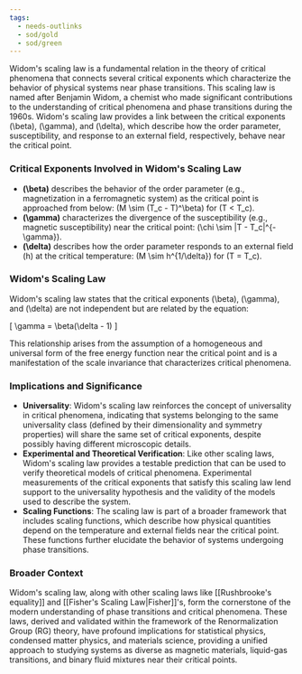 ```yaml
---
tags:
  - needs-outlinks
  - sod/gold
  - sod/green
---
```

Widom's scaling law is a fundamental relation in the theory of critical phenomena that connects several critical exponents which characterize the behavior of physical systems near phase transitions. This scaling law is named after Benjamin Widom, a chemist who made significant contributions to the understanding of critical phenomena and phase transitions during the 1960s. Widom's scaling law provides a link between the critical exponents \(\beta\), \(\gamma\), and \(\delta\), which describe how the order parameter, susceptibility, and response to an external field, respectively, behave near the critical point.

### Critical Exponents Involved in Widom's Scaling Law

- **\(\beta\)** describes the behavior of the order parameter (e.g., magnetization in a ferromagnetic system) as the critical point is approached from below: \(M \sim (T_c - T)^\beta\) for \(T < T_c\).
- **\(\gamma\)** characterizes the divergence of the susceptibility (e.g., magnetic susceptibility) near the critical point: \(\chi \sim |T - T_c|^{-\gamma}\).
- **\(\delta\)** describes how the order parameter responds to an external field \(h\) at the critical temperature: \(M \sim h^{1/\delta}\) for \(T = T_c\).

### Widom's Scaling Law

Widom's scaling law states that the critical exponents \(\beta\), \(\gamma\), and \(\delta\) are not independent but are related by the equation:

\[ \gamma = \beta(\delta - 1) \]

This relationship arises from the assumption of a homogeneous and universal form of the free energy function near the critical point and is a manifestation of the scale invariance that characterizes critical phenomena.

### Implications and Significance

- **Universality**: Widom's scaling law reinforces the concept of universality in critical phenomena, indicating that systems belonging to the same universality class (defined by their dimensionality and symmetry properties) will share the same set of critical exponents, despite possibly having different microscopic details.
- **Experimental and Theoretical Verification**: Like other scaling laws, Widom's scaling law provides a testable prediction that can be used to verify theoretical models of critical phenomena. Experimental measurements of the critical exponents that satisfy this scaling law lend support to the universality hypothesis and the validity of the models used to describe the system.
- **Scaling Functions**: The scaling law is part of a broader framework that includes scaling functions, which describe how physical quantities depend on the temperature and external fields near the critical point. These functions further elucidate the behavior of systems undergoing phase transitions.

### Broader Context

Widom's scaling law, along with other scaling laws like [[Rushbrooke's equality]] and [[Fisher's Scaling Law|Fisher]]'s, form the cornerstone of the modern understanding of phase transitions and critical phenomena. These laws, derived and validated within the framework of the Renormalization Group (RG) theory, have profound implications for statistical physics, condensed matter physics, and materials science, providing a unified approach to studying systems as diverse as magnetic materials, liquid-gas transitions, and binary fluid mixtures near their critical points.